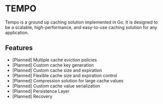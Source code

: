 # TEMPO

Tempo is a ground up caching solution implemented in Go. It is designed to be a scalable, high-performance, and easy-to-use caching solution for any application.

## Features

- [Planned] Multiple cache eviction policies
- [Planned] Custom cache key generation
- [Planned] Custom cache size and expiration
- [Planned] Flexible cache size and expiration control
- [Planned] Compression solution for large cache values
- [Planned] Custom cache value serialization
- [Planned] Persistence Layer
- [Planned] Recovery
